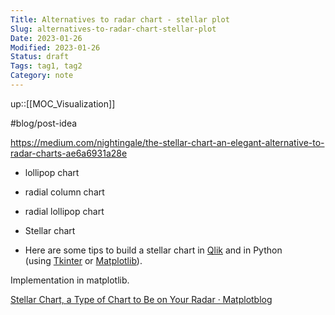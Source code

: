 ```yaml
---
Title: Alternatives to radar chart - stellar plot
Slug: alternatives-to-radar-chart-stellar-plot
Date: 2023-01-26
Modified: 2023-01-26
Status: draft
Tags: tag1, tag2
Category: note
---
```

up::[[MOC_Visualization]]

#blog/post-idea 

https://medium.com/nightingale/the-stellar-chart-an-elegant-alternative-to-radar-charts-ae6a6931a28e

- lollipop chart
- radial column chart
- radial lollipop chart
- Stellar chart


-   Here are some tips to build a stellar chart in [Qlik](https://www.heydata.academy/blog/208383/qlik-stellar-chart) and in Python (using [Tkinter](https://stackoverflow.com/questions/65180891/stellar-chart-with-python) or [Matplotlib](https://matplotlib.org/matplotblog/posts/stellar-chart-alternative-radar-chart/)).

Implementation in matplotlib.

[Stellar Chart, a Type of Chart to Be on Your Radar · Matplotblog](https://matplotlib.org/matplotblog/posts/stellar-chart-alternative-radar-chart/)
